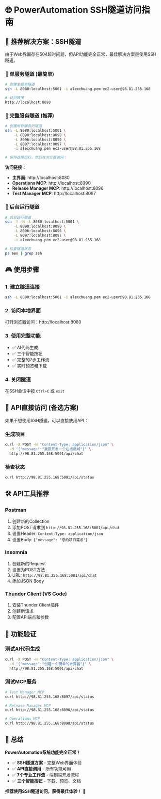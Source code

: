 # 🌐 PowerAutomation SSH隧道访问指南

## 🎯 **推荐解决方案：SSH隧道**

由于Web界面存在504超时问题，但API功能完全正常，最佳解决方案是使用SSH隧道。

### **🔧 单服务隧道** (最简单)

```bash
# 创建主服务隧道
ssh -L 8080:localhost:5001 -i alexchuang.pem ec2-user@98.81.255.168

# 访问链接
http://localhost:8080
```

### **🔧 完整服务隧道** (推荐)

```bash
# 创建所有服务的隧道
ssh -L 8080:localhost:5001 \
    -L 8090:localhost:8090 \
    -L 8096:localhost:8096 \
    -L 8097:localhost:8097 \
    -i alexchuang.pem ec2-user@98.81.255.168

# 保持连接运行，然后在浏览器访问：
```

**访问链接**：
- **主界面**: http://localhost:8080
- **Operations MCP**: http://localhost:8090  
- **Release Manager MCP**: http://localhost:8096
- **Test Manager MCP**: http://localhost:8097

### **🔧 后台运行隧道**

```bash
# 后台运行隧道
ssh -f -N -L 8080:localhost:5001 \
    -L 8090:localhost:8090 \
    -L 8096:localhost:8096 \
    -L 8097:localhost:8097 \
    -i alexchuang.pem ec2-user@98.81.255.168

# 检查隧道状态
ps aux | grep ssh
```

## 🎮 **使用步骤**

### **1. 建立隧道连接**
```bash
ssh -L 8080:localhost:5001 -i alexchuang.pem ec2-user@98.81.255.168
```

### **2. 访问本地界面**
打开浏览器访问：http://localhost:8080

### **3. 使用完整功能**
- ✅ AI代码生成
- ✅ 三个智能按钮
- ✅ 完整的7步工作流
- ✅ 实时预览和下载

### **4. 关闭隧道**
在SSH会话中按 `Ctrl+C` 或 `exit`

## 🔌 **API直接访问** (备选方案)

如果不想使用SSH隧道，可以直接使用API：

### **生成项目**
```bash
curl -X POST -H "Content-Type: application/json" \
  -d '{"message":"我要开发一个在线商城"}' \
  http://98.81.255.168:5001/api/chat
```

### **检查状态**
```bash
curl http://98.81.255.168:5001/api/status
```

## 🛠️ **API工具推荐**

### **Postman**
1. 创建新的Collection
2. 添加POST请求到 `http://98.81.255.168:5001/api/chat`
3. 设置Header: `Content-Type: application/json`
4. 设置Body: `{"message": "您的项目需求"}`

### **Insomnia**
1. 创建新的Request
2. 设置为POST方法
3. URL: `http://98.81.255.168:5001/api/chat`
4. 添加JSON Body

### **Thunder Client** (VS Code)
1. 安装Thunder Client插件
2. 创建新请求
3. 配置API端点和参数

## 🎯 **功能验证**

### **测试AI代码生成**
```bash
curl -X POST -H "Content-Type: application/json" \
  -d '{"message":"创建一个简单的计算器"}' \
  http://98.81.255.168:5001/api/chat
```

### **测试MCP服务**
```bash
# Test Manager MCP
curl http://98.81.255.168:8097/api/status

# Release Manager MCP  
curl http://98.81.255.168:8096/api/status

# Operations MCP
curl http://98.81.255.168:8090/api/status
```

## 🎉 **总结**

**PowerAutomation系统功能完全正常！**

- ✅ **SSH隧道方案** - 完整Web界面体验
- ✅ **API直接调用** - 所有功能可用
- ✅ **7个专业工作流** - 端到端开发流程
- ✅ **三个智能按钮** - 下载、预览、文档

**推荐使用SSH隧道访问，获得最佳体验！** 🚀

